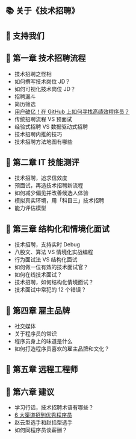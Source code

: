 ## 📚 关于《技术招聘》



## 🧧 支持我们




## 📌 第一章 技术招聘流程


-  技术招聘之怪相
-  如何撰写技术岗位 JD？
-  如何可视化技术岗位 JD？
-  招聘漏斗
-  简历筛选
- [用户破亿！在 GitHub 上如何寻找高绩效程序员？](Process/2023-01-31-Hiring-on-github.md)
-  传统招聘流程 VS 预面试
-  经验式招聘 VS 数据驱动式招聘
-  技术招聘内推的技巧
-  技术招聘方法地图有哪些

## 📌 第二章 IT 技能测评


-  技术招聘，追求信效度
-  预面试，再造技术招聘新流程
-  如何减少偏见并改善候选人体验
-  模拟真实环境，用「科目三」技术招聘
-  能力评估模型

## 📌 第三章 结构化和情境化面试


-  技术招聘，支持实时 Debug
-  八股文、算法 VS 情境化实战编程
-  行为面试法 VS 结构化面试
-  如何做一位有效的技术面试官？
-  如何在线技术面试？
-  技术招聘，如何结构化情境面试？
-  技术面试中常犯的 12 个错误？

## 📌 第四章 雇主品牌


-  社交媒体
-  关于程序员的常识
-  程序员身上的味道是什么
-  如何打造程序员喜欢的雇主品牌和文化？

## 📌 第五章 远程工程师



## 📌 第六章 建议

-  学习行话，技术招聘术语有哪些？
-  [6 大渠道招到优秀程序员](写给技术岗HR/6大渠道招到优秀程序员.md)
-  赵云型选手和赵括型选手
-  如何同程序员谈薪酬？